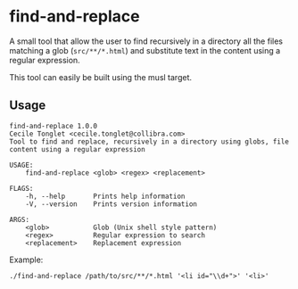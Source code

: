 find-and-replace
================

A small tool that allow the user to find recursively in a directory all the
files matching a glob (`src/**/*.html`) and substitute text in the content
using a regular expression.

This tool can easily be built using the musl target.

Usage
-----

```
find-and-replace 1.0.0
Cecile Tonglet <cecile.tonglet@collibra.com>
Tool to find and replace, recursively in a directory using globs, file content using a regular expression

USAGE:
    find-and-replace <glob> <regex> <replacement>

FLAGS:
    -h, --help       Prints help information
    -V, --version    Prints version information

ARGS:
    <glob>           Glob (Unix shell style pattern)
    <regex>          Regular expression to search
    <replacement>    Replacement expression
```

Example:

```
./find-and-replace /path/to/src/**/*.html '<li id="\\d+">' '<li>'
```
